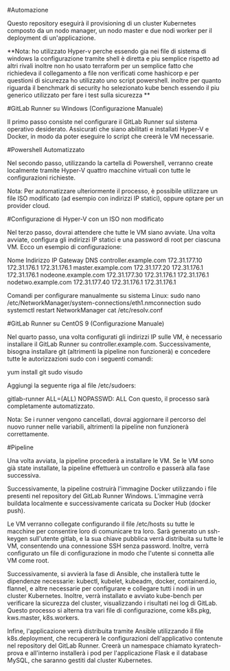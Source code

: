 #Automazione





Questo repository eseguirà il provisioning di un cluster Kubernetes composto da un nodo manager, un nodo master e due nodi worker per il deployment di un'applicazione.


**Nota: ho utilizzato Hyper-v perche essendo gia nei file di sistema di windows la configurazione tramite shell è diretta e piu semplice rispetto ad altri rivali inoltre non ho usato terraform per un semplice fatto che richiedeva il collegamento a file non verificati come hashicorp e per questioni di sicurezza ho utilizzato uno script powershell. inoltre per quanto riguarda il benchmark di security ho selezionato kube bench essendo il piu generico utilizzato per fare i test sulla sicurezza **



#GitLab Runner su Windows (Configurazione Manuale)





Il primo passo consiste nel configurare il GitLab Runner sul sistema operativo desiderato. Assicurati che siano abilitati e installati Hyper-V e Docker, in modo da poter eseguire lo script che creerà le VM necessarie.







#Powershell Automatizzato




Nel secondo passo, utilizzando la cartella di Powershell, verranno create localmente tramite Hyper-V quattro macchine virtuali con tutte le configurazioni richieste.

Nota: Per automatizzare ulteriormente il processo, è possibile utilizzare un file ISO modificato (ad esempio con indirizzi IP statici), oppure optare per un provider cloud.





#Configurazione di Hyper-V con un ISO non modificato






Nel terzo passo, dovrai attendere che tutte le VM siano avviate. Una volta avviate, configura gli indirizzi IP statici e una password di root per ciascuna VM. Ecco un esempio di configurazione:

Nome	                Indirizzo IP	Gateway	        DNS
controller.example.com	172.31.177.10	172.31.176.1	172.31.176.1
master.example.com	172.31.177.20	172.31.176.1	172.31.176.1
nodeone.example.com	172.31.177.30	172.31.176.1	172.31.176.1
nodetwo.example.com	172.31.177.40	172.31.176.1	172.31.176.1

Comandi per configurare manualmente su sistema Linux:
sudo nano /etc/NetworkManager/system-connections/eth1.nmconnection
sudo systemctl restart NetworkManager
cat /etc/resolv.conf





#GitLab Runner su CentOS 9 (Configurazione Manuale)






Nel quarto passo, una volta configurati gli indirizzi IP sulle VM, è necessario installare il GitLab Runner su controller.example.com. Successivamente, bisogna installare git (altrimenti la pipeline non funzionerà) e concedere tutte le autorizzazioni sudo con i seguenti comandi:

yum install git
sudo visudo

Aggiungi la seguente riga al file /etc/sudoers:

gitlab-runner ALL=(ALL) NOPASSWD: ALL
Con questo, il processo sarà completamente automatizzato.

Nota: Se i runner vengono cancellati, dovrai aggiornare il percorso del nuovo runner nelle variabili, altrimenti la pipeline non funzionerà correttamente.




#Pipeline





Una volta avviata, la pipeline procederà a installare le VM. Se le VM sono già state installate, la pipeline effettuerà un controllo e passerà alla fase successiva.

Successivamente, la pipeline costruirà l'immagine Docker utilizzando i file presenti nel repository del GitLab Runner Windows. L'immagine verrà buildata localmente e successivamente caricata su Docker Hub (docker push).

Le VM verranno collegate configurando il file /etc/hosts su tutte le macchine per consentire loro di comunicare tra loro. Sarà generato un ssh-keygen sull'utente gitlab, e la sua chiave pubblica verrà distribuita su tutte le VM, consentendo una connessione SSH senza password. Inoltre, verrà configurato un file di configurazione in modo che l'utente si connetta alle VM come root.

Successivamente, si avvierà la fase di Ansible, che installerà tutte le dipendenze necessarie: kubectl, kubelet, kubeadm, docker, containerd.io, flannel, e altre necessarie per configurare e collegare tutti i nodi in un cluster Kubernetes. Inoltre, verrà installato e avviato kube-bench per verificare la sicurezza del cluster, visualizzando i risultati nei log di GitLab. Questo processo si alterna tra vari file di configurazione, come k8s.pkg, kws.master, k8s.workers.

Infine, l'applicazione verrà distribuita tramite Ansible utilizzando il file k8s.deployment, che recupererà le configurazioni dell'applicativo contenute nel repository del GitLab Runner. Creerà un namespace chiamato kyratech-prova e all'interno installerà i pod per l'applicazione Flask e il database MySQL, che saranno gestiti dal cluster Kubernetes.


